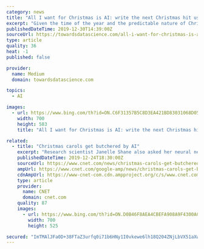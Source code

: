 ```yaml
---
category: news
title: "All I want for Christmas is AI: write the next Christmas hit using LSTMs"
excerpt: "Given the time of the year and the predictable nature of Christmas carols’ topics (Santa here, Jesus there, red, white, snow all around, Christmas trees, joy, happiness and we’re done), this article basically writes itself. Generating lyrics automatically is a trivial task. The general way of generating a sequence of text is to train a ..."
publishedDateTime: 2019-12-30T14:39:00Z
sourceUrl: https://towardsdatascience.com/all-i-want-for-christmas-is-ai-write-the-next-christmas-hit-using-lstms-2e95ea3da25e
type: article
quality: 36
heat: -1
published: false

provider:
  name: Medium
  domain: towardsdatascience.com

topics:
  - AI

images:
  - url: https://www.bing.com/th?id=ON.C6F31357B5C8D3EA421BD83031068D05
    width: 700
    height: 583
    title: "All I want for Christmas is AI: write the next Christmas hit using LSTMs"

related:
  - title: "Christmas carols get butchered by AI"
    excerpt: "Research scientist Janelle Shane also asked her neural network to produce an original carol. The AI focused on the commercialism of the holiday, writing a song about buying a yacht \"now.\" Shane, who last Christmas created AI-generated names for Christmas cookies-- it came up with \"Merry Hunga Poppers,\" \"Grandma's Spritches\" and \"Apricot Dream ..."
    publishedDateTime: 2019-12-24T18:30:00Z
    sourceUrl: https://www.cnet.com/news/christmas-carols-get-butchered-by-ai/
    ampUrl: https://www.cnet.com/google-amp/news/christmas-carols-get-butchered-by-ai/
    cdnAmpUrl: https://www-cnet-com.cdn.ampproject.org/c/s/www.cnet.com/google-amp/news/christmas-carols-get-butchered-by-ai/
    type: article
    provider:
      name: CNET
      domain: cnet.com
    quality: 87
    images:
      - url: https://www.bing.com/th?id=ON.D0B46F8AEA4CBEFA908A9F4300AC2AB2
        width: 700
        height: 525

secured: "ImTMAlJFa0D+38FTaZ3urfq0i71b6HNy1I0vkewe6lh18Q204ZNjLbVX51aXwvrC/VKFhZdInMKFgdef3TRa/x3Dd9cMHZ0ZqUy90mQfu6KzkuSFBnMVD+HavQxfVb6fx7qM1KsO/+UMQxO/xzGBmsq0cDMwMOfNQ9Bz6EZGRmoyvcVYGJFd8HVWzEaT9V+rPBRxT/l1f10A3y9t13EP1hjbf/TyBecRk6lMfY94+s8PY5s9s5JjU8EKodUgp6ZKnam5J23l9jFbmihvw5+HNg==;PKXHjmle7JzWNa0ehb1O8w=="
---
```


